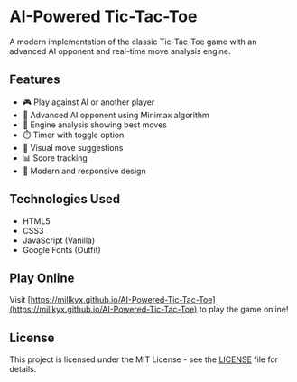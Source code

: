 # AI-Powered Tic-Tac-Toe

A modern implementation of the classic Tic-Tac-Toe game with an advanced AI opponent and real-time move analysis engine.

## Features

- 🎮 Play against AI or another player
- 🤖 Advanced AI opponent using Minimax algorithm
- 🔄 Engine analysis showing best moves
- ⏱️ Timer with toggle option
- 🎯 Visual move suggestions
- 📊 Score tracking
- 🎨 Modern and responsive design

## Technologies Used

- HTML5
- CSS3
- JavaScript (Vanilla)
- Google Fonts (Outfit)

## Play Online

Visit [https://millkyx.github.io/AI-Powered-Tic-Tac-Toe](https://millkyx.github.io/AI-Powered-Tic-Tac-Toe) to play the game online!

## License

This project is licensed under the MIT License - see the [LICENSE](LICENSE) file for details.
